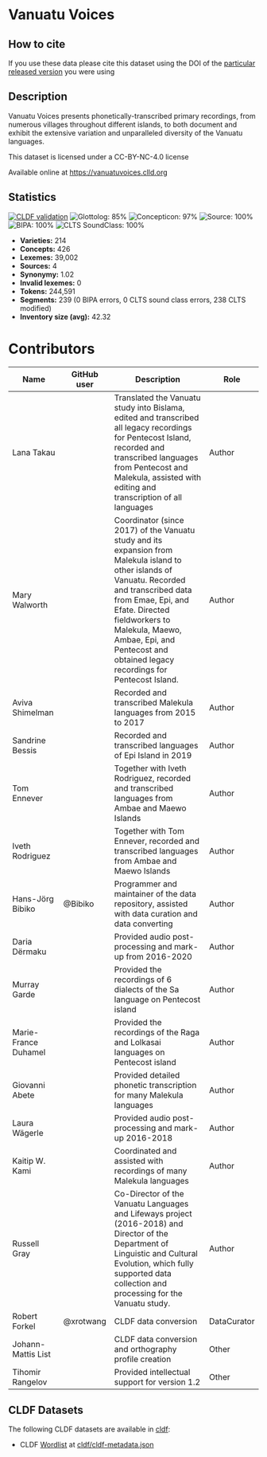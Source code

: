 # Vanuatu Voices

## How to cite

If you use these data please cite
this dataset using the DOI of the [particular released version](../../releases/) you were using

## Description


Vanuatu Voices presents phonetically-transcribed primary recordings, from numerous villages throughout different islands, to both document and exhibit the extensive variation and unparalleled diversity of the Vanuatu languages.

This dataset is licensed under a CC-BY-NC-4.0 license

Available online at https://vanuatuvoices.clld.org

## Statistics


[![CLDF validation](https://github.com/lexibank/vanuatuvoices/workflows/CLDF-validation/badge.svg)](https://github.com/lexibank/vanuatuvoices/actions?query=workflow%3ACLDF-validation)
![Glottolog: 85%](https://img.shields.io/badge/Glottolog-85%25-yellowgreen.svg "Glottolog: 85%")
![Concepticon: 97%](https://img.shields.io/badge/Concepticon-97%25-green.svg "Concepticon: 97%")
![Source: 100%](https://img.shields.io/badge/Source-100%25-brightgreen.svg "Source: 100%")
![BIPA: 100%](https://img.shields.io/badge/BIPA-100%25-brightgreen.svg "BIPA: 100%")
![CLTS SoundClass: 100%](https://img.shields.io/badge/CLTS%20SoundClass-100%25-brightgreen.svg "CLTS SoundClass: 100%")

- **Varieties:** 214
- **Concepts:** 426
- **Lexemes:** 39,002
- **Sources:** 4
- **Synonymy:** 1.02
- **Invalid lexemes:** 0
- **Tokens:** 244,591
- **Segments:** 239 (0 BIPA errors, 0 CLTS sound class errors, 238 CLTS modified)
- **Inventory size (avg):** 42.32

# Contributors

Name               | GitHub user     | Description                          | Role
---                | ---             | ---                                  | ---
Lana Takau |  | Translated the Vanuatu study into Bislama, edited and transcribed all legacy recordings for Pentecost Island, recorded and transcribed languages from Pentecost and Malekula, assisted with editing and transcription of all languages    | Author
Mary Walworth |  | Coordinator (since 2017) of the Vanuatu study and its expansion from Malekula island to other islands of Vanuatu. Recorded and transcribed data from Emae, Epi, and Efate. Directed fieldworkers to Malekula, Maewo, Ambae, Epi, and Pentecost and obtained legacy recordings for Pentecost Island. | Author
Aviva Shimelman |  | Recorded and transcribed Malekula languages from 2015 to 2017 | Author
Sandrine Bessis |  | Recorded and transcribed languages of Epi Island in 2019 | Author
Tom Ennever |  | Together with Iveth Rodriguez, recorded and transcribed languages from Ambae and Maewo Islands | Author
Iveth Rodriguez |  | Together with Tom Ennever, recorded and transcribed languages from Ambae and Maewo Islands | Author
Hans-Jörg Bibiko | @Bibiko | Programmer and maintainer of the data repository, assisted with data curation and data converting | Author
Daria Dërmaku |  | Provided audio post-processing and mark-up from 2016-2020 | Author
Murray Garde |  | Provided the recordings of 6 dialects of the Sa language on Pentecost island | Author
Marie-France Duhamel |  | Provided the recordings of the Raga and Lolkasai languages on Pentecost island | Author
Giovanni Abete |  | Provided detailed phonetic transcription for many Malekula languages  | Author
Laura Wägerle |  | Provided audio post-processing and mark-up 2016-2018 | Author
Kaitip W. Kami |  | Coordinated and assisted with recordings of many Malekula languages | Author
Russell Gray |  | Co-Director of the Vanuatu Languages and Lifeways project (2016-2018) and Director of the Department of Linguistic and Cultural Evolution, which fully supported data collection and processing for the Vanuatu study. | Author
Robert Forkel | @xrotwang | CLDF data conversion | DataCurator
Johann-Mattis List |  | CLDF data conversion and orthography profile creation | Other
Tihomir Rangelov |  | Provided intellectual support for version 1.2 | Other




## CLDF Datasets

The following CLDF datasets are available in [cldf](cldf):

- CLDF [Wordlist](https://github.com/cldf/cldf/tree/master/modules/Wordlist) at [cldf/cldf-metadata.json](cldf/cldf-metadata.json)